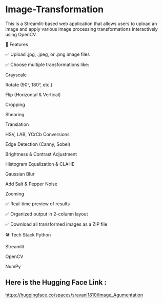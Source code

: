 # Image-Transformation

This is a Streamlit-based web application that allows users to upload an image and apply various image processing transformations interactively using OpenCV.

🚀 Features

✅ Upload .jpg, .jpeg, or .png image files

✅ Choose multiple transformations like:

Grayscale

Rotate (90°, 180°, etc.)

Flip (Horizontal & Vertical)

Cropping

Shearing

Translation

HSV, LAB, YCrCb Conversions

Edge Detection (Canny, Sobel)

Brightness & Contrast Adjustment

Histogram Equalization & CLAHE

Gaussian Blur

Add Salt & Pepper Noise

Zooming

✅ Real-time preview of results

✅ Organized output in 2-column layout

✅ Download all transformed images as a ZIP file

🛠️ Tech Stack
Python

Streamlit

OpenCV

NumPy

## Here is the Hugging Face Link :
https://huggingface.co/spaces/sravani1810/Image_Agumentation
